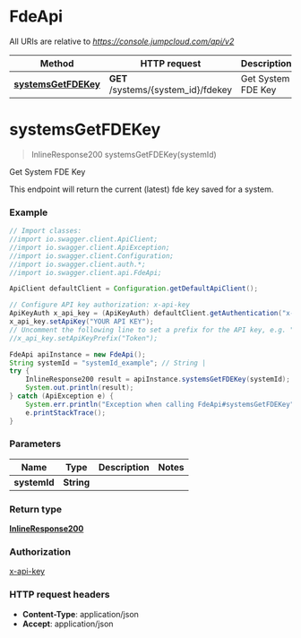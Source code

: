 # FdeApi

All URIs are relative to *https://console.jumpcloud.com/api/v2*

Method | HTTP request | Description
------------- | ------------- | -------------
[**systemsGetFDEKey**](FdeApi.md#systemsGetFDEKey) | **GET** /systems/{system_id}/fdekey | Get System FDE Key


<a name="systemsGetFDEKey"></a>
# **systemsGetFDEKey**
> InlineResponse200 systemsGetFDEKey(systemId)

Get System FDE Key

This endpoint will return the current (latest) fde key saved for a system.

### Example
```java
// Import classes:
//import io.swagger.client.ApiClient;
//import io.swagger.client.ApiException;
//import io.swagger.client.Configuration;
//import io.swagger.client.auth.*;
//import io.swagger.client.api.FdeApi;

ApiClient defaultClient = Configuration.getDefaultApiClient();

// Configure API key authorization: x-api-key
ApiKeyAuth x_api_key = (ApiKeyAuth) defaultClient.getAuthentication("x-api-key");
x_api_key.setApiKey("YOUR API KEY");
// Uncomment the following line to set a prefix for the API key, e.g. "Token" (defaults to null)
//x_api_key.setApiKeyPrefix("Token");

FdeApi apiInstance = new FdeApi();
String systemId = "systemId_example"; // String | 
try {
    InlineResponse200 result = apiInstance.systemsGetFDEKey(systemId);
    System.out.println(result);
} catch (ApiException e) {
    System.err.println("Exception when calling FdeApi#systemsGetFDEKey");
    e.printStackTrace();
}
```

### Parameters

Name | Type | Description  | Notes
------------- | ------------- | ------------- | -------------
 **systemId** | **String**|  |

### Return type

[**InlineResponse200**](InlineResponse200.md)

### Authorization

[x-api-key](../README.md#x-api-key)

### HTTP request headers

 - **Content-Type**: application/json
 - **Accept**: application/json

